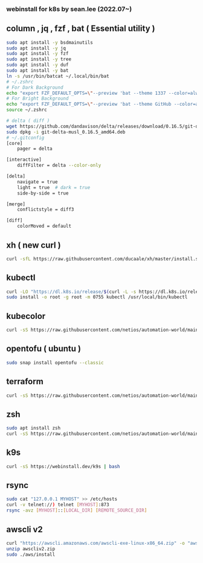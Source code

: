 ### webinstall for k8s by sean.lee (2022.07~)  
## column , jq , fzf , bat ( Essential utility )
```bash
sudo apt install -y bsdmainutils
sudo apt install -y jq
sudo apt install -y fzf
sudo apt install -y tree
sudo apt install -y duf
sudo apt install -y bat
ln -s /usr/bin/batcat ~/.local/bin/bat 
# ~/.zshrc 
# For Dark Background
echo "export FZF_DEFAULT_OPTS=\"--preview 'bat --theme 1337 --color=always {}'\"" >> ~/.zshrc
# For Bright Background
echo "export FZF_DEFAULT_OPTS=\"--preview 'bat --theme GitHub --color=always {}'\"" >> ~/.zshrc
source ~/.zshrc 

# delta ( diff )
wget https://github.com/dandavison/delta/releases/download/0.16.5/git-delta-musl_0.16.5_amd64.deb
sudo dpkg -i git-delta-musl_0.16.5_amd64.deb
# ~/.gitconfig
[core]
    pager = delta

[interactive]
    diffFilter = delta --color-only

[delta]
    navigate = true
    light = true  # dark = true
    side-by-side = true

[merge]
    conflictstyle = diff3

[diff]
    colorMoved = default

```

## xh ( new curl )
```bash
curl -sfL https://raw.githubusercontent.com/ducaale/xh/master/install.sh | sh
```

## kubectl
```bash
curl -LO "https://dl.k8s.io/release/$(curl -L -s https://dl.k8s.io/release/stable.txt)/bin/linux/amd64/kubectl"
sudo install -o root -g root -m 0755 kubectl /usr/local/bin/kubectl
```
## kubecolor  

```bash
curl -sS https://raw.githubusercontent.com/netios/automation-world/main/k8s/kubecolor_install.sh | bash
```

## opentofu ( ubuntu )
```bash
sudo snap install opentofu --classic
```

## terraform
```bash
curl -sS https://raw.githubusercontent.com/netios/automation-world/main/k8s/terraform_helm_init.sh | bash
```

## zsh
```bash
sudo apt install zsh
curl -sS https://raw.githubusercontent.com/netios/automation-world/main/k8s/ps_zsh.sh | bash
```

## k9s
```bash
curl -sS https://webinstall.dev/k9s | bash
```

## rsync
```bash
sudo cat "127.0.0.1 MYHOST" >> /etc/hosts
curl -v telnet://) telnet [MYHOST]:873
rsync -avz [MYHOST]::[LOCAL_DIR] [REMOTE_SOURCE_DIR]
```
## awscli v2
```bash
curl "https://awscli.amazonaws.com/awscli-exe-linux-x86_64.zip" -o "awscliv2.zip"
unzip awscliv2.zip
sudo ./aws/install
```
